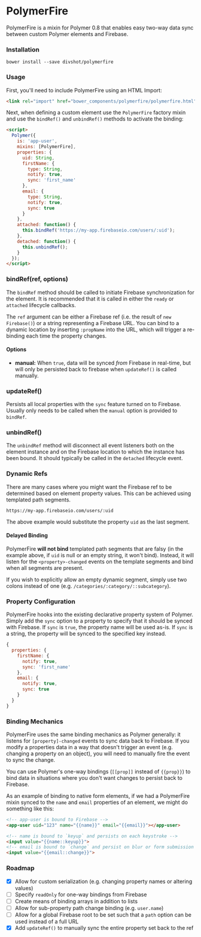 # PolymerFire

PolymerFire is a mixin for Polymer 0.8 that enables easy two-way data sync
between custom Polymer elements and Firebase.

### Installation

    bower install --save divshot/polymerfire

### Usage

First, you'll need to include PolymerFire using an HTML Import:

```html
<link rel="import" href="bower_components/polymerfire/polymerfire.html">
```

Next, when defining a custom element use the `PolymerFire` factory mixin and
use the `bindRef()` and `unbindRef()` methods to activate the binding:

```html
<script>
  Polymer({
    is: 'app-user',
    mixins: [PolymerFire],
    properties: {
      uid: String,
      firstName: {
        type: String,
        notify: true,
        sync: 'first_name'
      },
      email: {
        type: String,
        notify: true,
        sync: true
      }
    },
    attached: function() {
      this.bindRef('https://my-app.firebaseio.com/users/:uid');
    },
    detached: function() {
      this.unbindRef();
    }
  });
</script>
```

### bindRef(ref, options)

The `bindRef` method should be called to initiate Firebase synchronization for
the element. It is recommended that it is called in either the `ready` or
`attached` lifecycle callbacks.

The `ref` argument can be either a Firebase ref (i.e. the result of `new Firebase()`)
or a string representing a Firebase URL. You can bind to a dynamic location by
inserting `:propName` into the URL, which will trigger a re-binding each time
the property changes.

#### Options

* **manual:** When `true`, data will be synced *from* Firebase in real-time, but
  will only be persisted back to firebase when `updateRef()` is called manually.

### updateRef()

Persists all local properties with the `sync` feature turned on to Firebase.
Usually only needs to be called when the `manual` option is provided to `bindRef`.

### unbindRef()

The `unbindRef` method will disconnect all event listeners both on the element
instance and on the Firebase location to which the instance has been bound. It
should typically be called in the `detached` lifecycle event.

### Dynamic Refs

There are many cases where you might want the Firebase ref to be determined based
on element property values. This can be achieved using templated path segments.

    https://my-app.firebaseio.com/users/:uid

The above example would substitute the property `uid` as the last segment.

#### Delayed Binding

PolymerFire **will not bind** templated path segments that are falsy (in the
example above, if `uid` is null or an empty string, it won't bind). Instead,
it will listen for the `<property>-changed` events on the template segments and
bind when all segments are present.

If you wish to explicitly allow an empty dynamic segment, simply use two colons
instead of one (e.g. `/categories/:category/::subcategory`).

### Property Configuration

PolymerFire hooks into the existing declarative property system of Polymer. Simply
add the `sync` option to a property to specify that it should be synced with
Firebase. If `sync` is `true`, the property name will be used as-is. If `sync`
is a string, the property will be synced to the specified key instead.

```js
{
  properties: {
    firstName: {
      notify: true,
      sync: 'first_name'
    },
    email: {
      notify: true,
      sync: true
    }
  }
}
```

### Binding Mechanics

PolymerFire uses the same binding mechanics as Polymer generally: it
listens for `[property]-changed` events to sync data back to Firebase. If you
modify a properties data in a way that doesn't trigger an event (e.g. changing
a property on an object), you will need to manually fire the event to sync the
change.

You can use Polymer's one-way bindings (`[[prop]]` instead of `{{prop}}`) to
bind data in situations where you don't want changes to persist back to Firebase.

As an example of binding to native form elements, if we had a PolymerFire mixin
synced to the `name` and `email` properties of an element, we might do something
like this:

```html
<!-- app-user is bound to Firebase -->
<app-user uid="123" name="{{name}}" email="{{email}}"></app-user>

<!-- name is bound to `keyup` and persists on each keystroke -->
<input value="{{name::keyup}}">
<!-- email is bound to `change` and persist on blur or form submission -->
<input value="{{email::change}}">
```

### Roadmap

- [x] Allow for custom serialization (e.g. changing property names or altering values)
- [ ] Specify `readOnly` for one-way bindings from Firebase
- [ ] Create means of binding arrays in addition to lists
- [ ] Allow for sub-property path change binding (e.g. `user.name`)
- [ ] Allow for a global Firebase root to be set such that a `path` option can be used instead of a full URL
- [x] Add `updateRef()` to manually sync the entire property set back to the ref